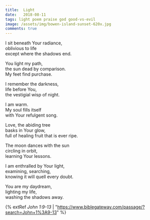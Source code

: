 ```yaml
---
title:  Light
date:   2018-08-11
tags: light poem praise god good-vs-evil
image: /assets/img/bowen-island-sunset-620x.jpg
comments: true
---
```


I sit beneath Your radiance, <br />
oblivious to life <br />
except where the shadows end.<br />

You light my path, <br />
the sun dead by comparison. <br />
My feet find purchase.<br />

I remember the darkness, <br />
life before You, <br />
the vestigial wisp of night.<br />

I am warm. <br />
My soul fills itself <br />
with Your refulgent song.<br />

Love, the abiding tree <br />
basks in Your glow, <br />
full of healing fruit that is ever ripe.<br />

The moon dances with the sun <br />
circling in orbit, <br />
learning Your lessons.<br />

I am enthralled by Your light, <br />
examining, searching, <br />
knowing it will quell every doubt.<br />

You are my daydream, <br />
lighting my life, <br />
washing the shadows away.

{% extRef *John 1:9-13* | "https://www.biblegateway.com/passage/?search=John+1%3A9-13" %}
